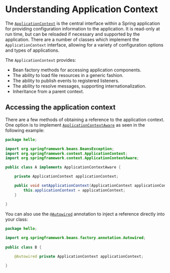 # Understanding Application Context

The [`ApplicationContext`] is the central interface within a Spring application for providing configuration information to the application. It is read-only at run time, but can be reloaded if necessary and supported by the application. There are a number of classes which implement the `ApplicationContext` interface, allowing for a variety of configuration options and types of applications.

The `ApplicationContext` provides:

 - Bean factory methods for accessing application components.
 - The ability to load file resources in a generic fashion.
 - The ability to publish events to registered listeners.
 - The ability to resolve messages, supporting internationalization.
 - Inheritance from a parent context.

## Accessing the application context

There are a few methods of obtaining a reference to the application context. One option is to implement [`ApplicationContextAware`] as seen in the following example:

```java
package hello;

import org.springframework.beans.BeansException;
import org.springframework.context.ApplicationContext;
import org.springframework.context.ApplicationContextAware;

public class A implements ApplicationContextAware {

    private ApplicationContext applicationContext;

    public void setApplicationContext(ApplicationContext applicationContext) {
        this.applicationContext = applicationContext;
    }

}
```

You can also use the [`@Autowired`] annotation to inject a reference directly into your class:

```java
package hello;
 
import org.springframework.beans.factory.annotation.Autowired;
 
public class B {

    @Autowired private ApplicationContext applicationContext;

}
```


[`ApplicationContext`]: http://static.springsource.org/spring/docs/current/javadoc-api/org/springframework/context/ApplicationContext.html
[`ApplicationContextAware`]: http://static.springsource.org/spring/docs/current/javadoc-api/org/springframework/context/ApplicationContextAware.html
[`@Autowired`]: http://static.springsource.org/spring/docs/current/javadoc-api/org/springframework/beans/factory/annotation/Autowired.html